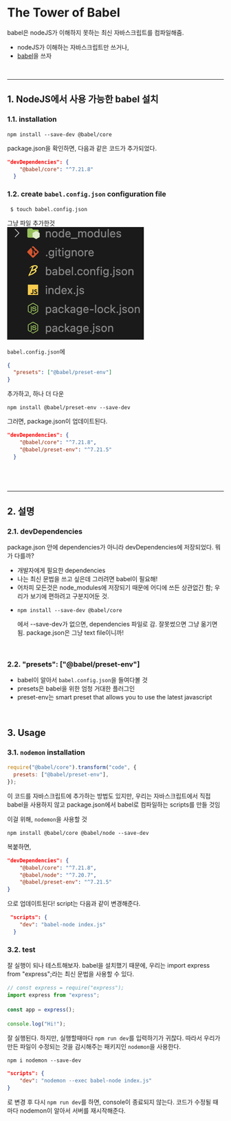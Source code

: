 # The Tower of Babel

babel은 nodeJS가 이해하지 못하는 최신 자바스크립트를 컴파일해줌.

- nodeJS가 이해하는 자바스크립트만 쓰거나,
- [babel](https://babeljs.io/)을 쓰자

<br/>

---

## **1. NodeJS에서 사용 가능한 babel 설치**

### 1.1. installation

```
npm install --save-dev @babel/core
```

package.json을 확인하면, 다음과 같은 코드가 추가되었다.

```json
"devDependencies": {
    "@babel/core": "^7.21.8"
  }
```

### 1.2. create `babel.config.json` configuration file

```
 $ touch babel.config.json
```

그냥 파일 추가한것  
![babel](../../images/javascript/230504-7.png)

`babel.config.json`에

```json
{
  "presets": ["@babel/preset-env"]
}
```

추가하고, 하나 더 다운

```
npm install @babel/preset-env --save-dev
```

그러면, package.json이 업데이트된다.

```json
"devDependencies": {
    "@babel/core": "^7.21.8",
    "@babel/preset-env": "^7.21.5"
  }
```

## <br/>

---

## **2. 설명**

### 2.1. devDependencies

package.json 안에 dependencies가 아니라 devDependencies에 저장되었다. 뭐가 다를까?

- 개발자에게 필요한 dependencies
- 나는 최신 문법을 쓰고 싶은데 그러려면 babel이 필요해!
- 어차피 모든것은 node_modules에 저장되기 때문에 어디에 쓰든 상관없긴 함; 우리가 보기에 편하려고 구분지어둔 것.
- ```
  npm install --save-dev @babel/core
  ```
  에서 --save-dev가 없으면, dependencies 파일로 감. 잘못썼으면 그냥 옮기면 됨. package.json은 그냥 text file이니까!

<br/>

### 2.2. "presets": ["@babel/preset-env"]

- babel이 알아서 `babel.config.json`을 들여다볼 것
- presets은 babel을 위한 엄청 거대한 플러그인
- preset-env는 smart preset that allows you to use the latest javascript

<br/>

## **3. Usage**

### 3.1. `nodemon` installation

```javascript
require("@babel/core").transform("code", {
  presets: ["@babel/preset-env"],
});
```

이 코드를 자바스크립트에 추가하는 방법도 있지만, 우리는 자바스크립트에서 직접 babel을 사용하지 않고 package.json에서 babel로 컴파일하는 scripts를 만들 것임

이걸 위해, `nodemon`을 사용할 것

```
npm install @babel/core @babel/node --save-dev
```

복붙하면,

```json
"devDependencies": {
    "@babel/core": "^7.21.8",
    "@babel/node": "^7.20.7",
    "@babel/preset-env": "^7.21.5"
}
```

으로 업데이트된다! script는 다음과 같이 변경해준다.

```json
 "scripts": {
    "dev": "babel-node index.js"
  }
```

### 3.2. test

잘 실행이 되나 테스트해보자. babel을 설치했기 때문에, 우리는 import express from "express";라는 최신 문법을 사용할 수 있다.

```javascript
// const express = require("express");
import express from "express";

const app = express();

console.log("Hi!");
```

잘 실행된다.
하지만, 실행할때마다 `npm run dev`를 입력하기가 귀찮다. 따라서 우리가 만든 파일이 수정되는 것을 감시해주는 패키지인 `nodemon`을 사용한다.

```
npm i nodemon --save-dev
```

```json
"scripts": {
    "dev": "nodemon --exec babel-node index.js"
}
```

로 변경 후 다시 `npm run dev`를 하면, console이 종료되지 않는다. 코드가 수정될 때마다 nodemon이 알아서 서버를 재시작해준다.
